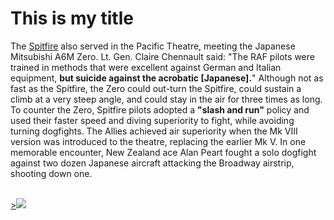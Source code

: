 <!DOCTYPE html>
<html>
  <head>
    <meta charset="utf-8">
    <title>My test page</title>
  </head>
  <body>
    <h1>This is my title</h1>
    <p>The <a href="https://en.wikipedia.org/wiki/Supermarine_Spitfire">Spitfire</a> also served in the Pacific Theatre, meeting the Japanese Mitsubishi A6M Zero. Lt. Gen. Claire Chennault said: "The RAF pilots were trained in methods that were excellent against German and Italian equipment, <strong>but suicide against the acrobatic [Japanese].</strong>" Although not as fast as the Spitfire, the Zero could out-turn the Spitfire, could sustain a climb at a very steep angle, and could stay in the air for three times as long. To counter the Zero, Spitfire pilots adopted a <strong>"slash and run"</strong> policy and used their faster speed and diving superiority to fight, while avoiding turning dogfights. The Allies achieved air superiority when the Mk VIII version was introduced to the theatre, replacing the earlier Mk V. In one memorable encounter, New Zealand ace Alan Peart fought a solo dogfight against two dozen Japanese aircraft attacking the Broadway airstrip, shooting down one.</p>
    <br>
    <a href="http://www.historyofwar.org/Pictures/spitfire_XIV_front.jpg">><img src="Supermarine-Spitfire-fighter-plane-Britain-World-War-1938.jpg"></a>
  </body>
</html>
